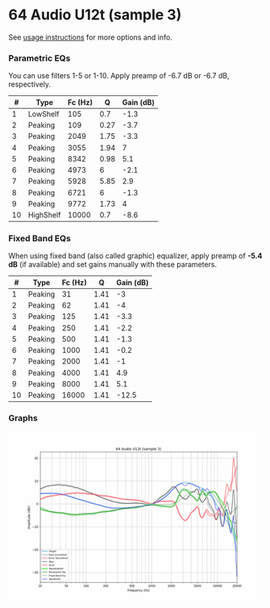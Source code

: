 # 64 Audio U12t (sample 3)
See [usage instructions](https://github.com/jaakkopasanen/AutoEq#usage) for more options and info.

### Parametric EQs
You can use filters 1-5 or 1-10. Apply preamp of -6.7 dB or -6.7 dB, respectively.

|   # | Type      |   Fc (Hz) |    Q |   Gain (dB) |
|-----|-----------|-----------|------|-------------|
|   1 | LowShelf  |       105 | 0.7  |        -1.3 |
|   2 | Peaking   |       109 | 0.27 |        -3.7 |
|   3 | Peaking   |      2049 | 1.75 |        -3.3 |
|   4 | Peaking   |      3055 | 1.94 |         7   |
|   5 | Peaking   |      8342 | 0.98 |         5.1 |
|   6 | Peaking   |      4973 | 6    |        -2.1 |
|   7 | Peaking   |      5928 | 5.85 |         2.9 |
|   8 | Peaking   |      6721 | 6    |        -1.3 |
|   9 | Peaking   |      9772 | 1.73 |         4   |
|  10 | HighShelf |     10000 | 0.7  |        -8.6 |

### Fixed Band EQs
When using fixed band (also called graphic) equalizer, apply preamp of **-5.4 dB** (if available) and set gains manually with these parameters.

|   # | Type    |   Fc (Hz) |    Q |   Gain (dB) |
|-----|---------|-----------|------|-------------|
|   1 | Peaking |        31 | 1.41 |        -3   |
|   2 | Peaking |        62 | 1.41 |        -4   |
|   3 | Peaking |       125 | 1.41 |        -3.3 |
|   4 | Peaking |       250 | 1.41 |        -2.2 |
|   5 | Peaking |       500 | 1.41 |        -1.3 |
|   6 | Peaking |      1000 | 1.41 |        -0.2 |
|   7 | Peaking |      2000 | 1.41 |        -1   |
|   8 | Peaking |      4000 | 1.41 |         4.9 |
|   9 | Peaking |      8000 | 1.41 |         5.1 |
|  10 | Peaking |     16000 | 1.41 |       -12.5 |

### Graphs
![](./64%20Audio%20U12t%20(sample%203).png)

